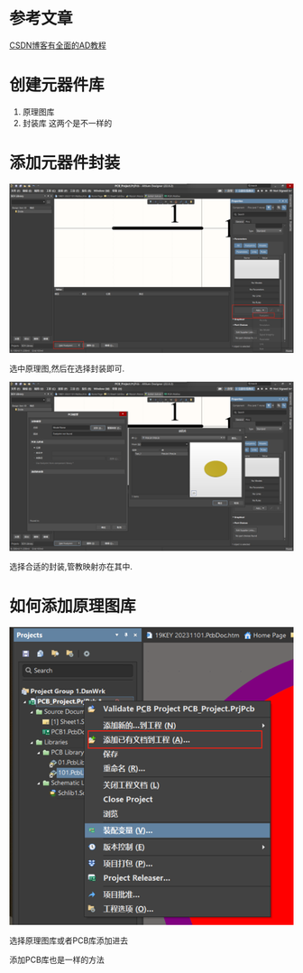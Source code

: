# 参考文章
[CSDN博客有全面的AD教程](https://blog.csdn.net/qq_24213087/article/details/111936819?spm=1001.2014.3001.5502)

# 创建元器件库
1. 原理图库
2. 封装库
这两个是不一样的

# 添加元器件封装
![](assets/截图_20231204161315.png)

选中原理图,然后在选择封装即可.

![](assets/截图_20231204161407.png)

选择合适的封装,管教映射亦在其中.

# 如何添加原理图库
![添加元器件库](assets/截图_20231204164841.png)

选择原理图库或者PCB库添加进去

添加PCB库也是一样的方法